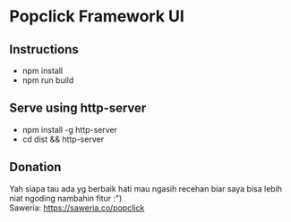 # Popclick Framework UI

## Instructions
- npm install
- npm run build

## Serve using http-server
- npm install -g http-server
- cd dist && http-server

## Donation
Yah siapa tau ada yg berbaik hati mau ngasih recehan biar saya bisa lebih niat ngoding nambahin fitur :") <br>
Saweria: https://saweria.co/popclick
